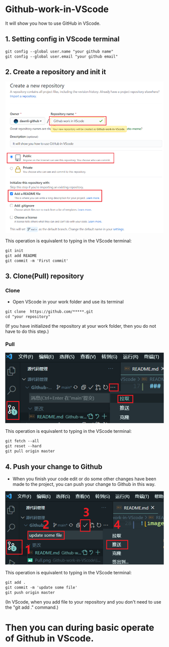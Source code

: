 # Github-work-in-VScode

It will show you how to use GitHub in VScode. 

## 1. Setting config in VScode terminal

```shell
git config --global user.name "your github name" 
git config --global user.email "your github email"
```

## 2. Create a repository and init it

![image](IMG/Create&init.png)

This operation is equivalent to typing in the VScode terminal:

```shell
git init
git add README
git commit -m 'First commit'
```

## 3. Clone(Pull) repository
### Clone

* Open VScode in your work folder and use its terminal

```shell
git clone  https://github.com/*****.git
cd "your repository"
```

(If you have initialized the repository at your work folder, then you do not have to do this step.)

### Pull

![image](IMG/Pull.png)

This operation is equivalent to typing in the VScode terminal:

```shell
git fetch --all
git reset --hard
git pull origin master
```

## 4. Push your change to Github

* When you finish your code edit or do some other changes have been made to the project, you can push your change to Github in this way. 

![image](IMG/Push.png)

This operation is equivalent to typing in the VScode terminal:

```shell
git add .
git commit -m 'update some file'
git push origin master
```

(In VScode, when you add file to your repository and you don't need to use the "git add ." command.)

# Then you can during basic operate of Github in VScode. 
